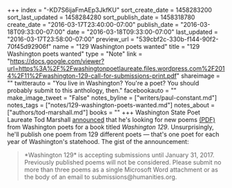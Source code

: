 +++
index = "-KD7S6ijaFmAEp3JkfKU"
sort_create_date = 1458283200
sort_last_updated = 1458284280
sort_publish_date = 1458318780
create_date = "2016-03-17T23:40:00-07:00"
publish_date = "2016-03-18T09:33:00-07:00"
date = "2016-03-18T09:33:00-07:00"
last_updated = "2016-03-17T23:58:00-07:00"
preview_url = "539cbf2c-330b-f144-90f2-70f45d92906f"
name = "129 Washington poets wanted"
title = "129 Washington poets wanted"
type = "Note"
link = "https://docs.google.com/viewer?url=https%3A%2F%2Fwashingtonpoetlaureate.files.wordpress.com%2F2014%2F11%2Fwashington-129-call-for-submissions-print.pdf"
shareimage = ""
twitterauto = "You live in Washington? You're a poet? You should probably submit to this anthology, then."
facebookauto = ""
make_image_tweet = "False"
notes_byline = ["writers/paul-constant.md"]
notes_tags = ["notes/129-washington-poets-wanted.md"]
notes_about = ["authors/tod-marshall.md"]
books = ""
+++
Washington State Poet Laureate Tod Marshall [announced](http://wapoetlaureate.org/2016/03/18/call-for-submissions-washington-129/) that he's looking for new poems [(PDF)](https://docs.google.com/viewer?url=https%3A%2F%2Fwashingtonpoetlaureate.files.wordpress.com%2F2014%2F11%2Fwashington-129-call-for-submissions-print.pdf) from Washington poets for a book titled *Washington 129*. Unsurprisingly, he'll publish one poem from 129 different poets — that's one poet for each year of Washington's statehood. The gist of the announcement:

<blockquote>*Washington 129* is accepting submissions until January 31, 2017. Previously published poems will not be considered. Please submit no more than three poems as a single Microsoft Word attachment or as the body of an email to submissions@humanities.org.</blockquote>